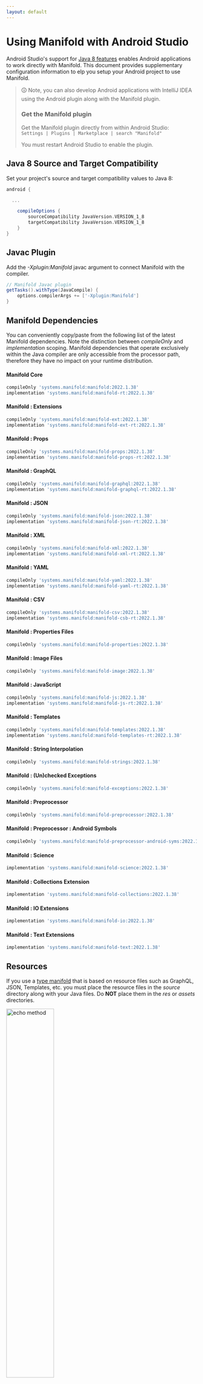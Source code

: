 ```yaml
---
layout: default
---
```


# Using Manifold with Android Studio

Android Studio's support for [Java 8 features](https://developer.android.com/studio/write/java8-support.html) enables
Android applications to work directly with Manifold. This document provides supplementary configuration information to
elp you setup your Android project to use Manifold.

>🛈 Note, you can also develop Android applications with IntelliJ IDEA using the Android plugin along with the Manifold
>plugin. 
>
>### Get the Manifold plugin
>Get the Manifold plugin directly from within Android Studio:
><br>
>`Settings | Plugins | Marketplace | search "Manifold"`
><br>
> 
>You must restart Android Studio to enable the plugin. 
 
## Java 8 Source and Target Compatibility 
Set your project's source and target compatibility values to Java 8:

```groovy
android {

  ...

    compileOptions {
        sourceCompatibility JavaVersion.VERSION_1_8
        targetCompatibility JavaVersion.VERSION_1_8
    }
}
```

## Javac Plugin
Add the *-Xplugin:Manifold* javac argument to connect Manifold with the compiler.

```groovy
// Manifold Javac plugin
getTasks().withType(JavaCompile) {
    options.compilerArgs += ['-Xplugin:Manifold']
}
```    

## Manifold Dependencies
You can conveniently copy/paste from the following list of the latest Manifold dependencies. Note the distinction
between *compileOnly* and *implementation* scoping. Manifold dependencies that operate exclusively within the
Java compiler are only accessible from the processor path, therefore they have no impact on your runtime distribution.

#### Manifold Core
```groovy
compileOnly 'systems.manifold:manifold:2022.1.38'
implementation 'systems.manifold:manifold-rt:2022.1.38'
```
#### Manifold : Extensions
```groovy
compileOnly 'systems.manifold:manifold-ext:2022.1.38'
implementation 'systems.manifold:manifold-ext-rt:2022.1.38'
```
#### Manifold : Props
```groovy
compileOnly 'systems.manifold:manifold-props:2022.1.38'
implementation 'systems.manifold:manifold-props-rt:2022.1.38'
```
#### Manifold : GraphQL
```groovy
compileOnly 'systems.manifold:manifold-graphql:2022.1.38'
implementation 'systems.manifold:manifold-graphql-rt:2022.1.38'
```
#### Manifold : JSON
```groovy
compileOnly 'systems.manifold:manifold-json:2022.1.38'
implementation 'systems.manifold:manifold-json-rt:2022.1.38'
```
#### Manifold : XML
```groovy
compileOnly 'systems.manifold:manifold-xml:2022.1.38'
implementation 'systems.manifold:manifold-xml-rt:2022.1.38'
```
#### Manifold : YAML
```groovy
compileOnly 'systems.manifold:manifold-yaml:2022.1.38'
implementation 'systems.manifold:manifold-yaml-rt:2022.1.38'
```
#### Manifold : CSV
```groovy
compileOnly 'systems.manifold:manifold-csv:2022.1.38'
implementation 'systems.manifold:manifold-csb-rt:2022.1.38'
```
#### Manifold : Properties Files
```groovy
compileOnly 'systems.manifold:manifold-properties:2022.1.38'
```
#### Manifold : Image Files
```groovy
compileOnly 'systems.manifold:manifold-image:2022.1.38'
```
#### Manifold : JavaScript
```groovy
compileOnly 'systems.manifold:manifold-js:2022.1.38'
implementation 'systems.manifold:manifold-js-rt:2022.1.38'
```
#### Manifold : Templates
```groovy
compileOnly 'systems.manifold:manifold-templates:2022.1.38'
implementation 'systems.manifold:manifold-templates-rt:2022.1.38'
```
#### Manifold : String Interpolation
```groovy
compileOnly 'systems.manifold:manifold-strings:2022.1.38'
```
#### Manifold : (Un)checked Exceptions
```groovy
compileOnly 'systems.manifold:manifold-exceptions:2022.1.38'
```
#### Manifold : Preprocessor
```groovy
compileOnly 'systems.manifold:manifold-preprocessor:2022.1.38'
```
#### Manifold : Preprocessor : Android Symbols
```groovy
compileOnly 'systems.manifold:manifold-preprocessor-android-syms:2022.1.38'
```
#### Manifold : Science
```groovy
implementation 'systems.manifold:manifold-science:2022.1.38'
```
#### Manifold : Collections Extension
```groovy
implementation 'systems.manifold:manifold-collections:2022.1.38'
```
#### Manifold : IO Extensions
```groovy
implementation 'systems.manifold:manifold-io:2022.1.38'
```
#### Manifold : Text Extensions
```groovy
implementation 'systems.manifold:manifold-text:2022.1.38'
```

## Resources

If you use a [type manifold](https://github.com/manifold-systems/manifold/tree/master/manifold-core-parent/manifold#the-big-picture)
that is based on resource files such as GraphQL, JSON, Templates, etc. you must place the resource files in the 
*source* directory along with your Java files.  Do **NOT** place them in the *res* or *assets* directories.
 
<p><img src="http://manifold.systems/images/android_resources.png" alt="echo method" width="50%" height="50%"/></p> 

## Preprocessor and build variant symbols

If you use the [preprocessor](https://github.com/manifold-systems/manifold/tree/master/manifold-deps-parent/manifold-preprocessor),
you can directly reference Android build variant symbols with the [manifold-preprocessor-android-syms](https://github.com/manifold-systems/manifold/tree/master/manifold-deps-parent/manifold-preprocessor-android-syms)
dependency.
```java
#if FLAVOR == "paid"
  @Override
  public void specialMethod(Foo foo) {
  ...
  }
#endif
```
build.gradle
```groovy
dependencies {
    ...
    compileOnly 'systems.manifold:manifold-preprocessor:2022.1.38'
    compileOnly 'systems.manifold:manifold-preprocessor-android-syms:2022.1.38'
}
```
